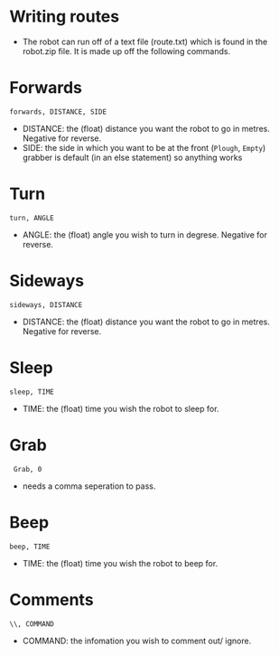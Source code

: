 # Writing routes
- The robot can run off of a text file (route.txt) which is found in the robot.zip file. It is made up off the following commands.
# Forwards
```forwards, DISTANCE, SIDE``` 
- DISTANCE: the (float) distance you want the robot to go in metres. Negative for reverse.
- SIDE: the side in which you want to be at the front (```Plough```, ```Empty```) grabber is default (in an else statement) so anything works
# Turn
```turn, ANGLE```
- ANGLE: the (float) angle you wish to turn in degrese. Negative for reverse.
# Sideways
```sideways, DISTANCE```
- DISTANCE: the (float) distance you want the robot to go in metres. Negative for reverse.
# Sleep
```sleep, TIME```
- TIME: the (float) time you wish the robot to sleep for.
# Grab
``` Grab, 0```
- needs a comma seperation to pass.
# Beep
```beep, TIME```
- TIME: the (float) time you wish the robot to beep for.
# Comments
```\\, COMMAND```
- COMMAND: the infomation you wish to comment out/ ignore.
